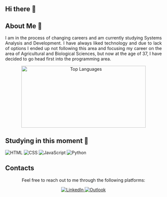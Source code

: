 ## Hi there 👋

<!--
**Ernanenn/ernanenn** is a ✨ _special_ ✨ repository because its `README.md` (this file) appears on your GitHub profile.

Here are some ideas to get you started:

- 🔭 I’m currently working on ...
- 🌱 I’m currently learning ...
- 👯 I’m looking to collaborate on ...
- 🤔 I’m looking for help with ...
- 💬 Ask me about ...
- 📫 How to reach me: ...
- 😄 Pronouns: ...
- ⚡ Fun fact: ...
-->

## About Me 💬
<p align="justify">
  I am in the process of changing careers and am currently studying Systems Analysis and Development. I have always liked technology and due to lack of options I ended up not following this area and focusing my career on the area of ​​Agricultural and Biological Sciences, but now at the age of 37, I have decided to go head first into the programming area.
</p>

<div align="center">
    <img width="400px" height="200px" src="https://github-readme-stats.vercel.app/api/top-langs/?username=ernanenn&show_icons=true&theme=tokyonight&layout=compact" alt="Top Languages"/>

</div>

## Studying in this moment 🌱
<div align="left">
  
  ![HTML](https://img.shields.io/badge/HTML5-E34F26?style=for-the-badge&logo=html5&logoColor=white)
  ![CSS](https://img.shields.io/badge/CSS3-1572B6?style=for-the-badge&logo=css3&logoColor=white)
  ![JavaScript](https://img.shields.io/badge/JavaScript-F7DF1E?style=for-the-badge&logo=javascript&logoColor=black)
  ![Python](https://img.shields.io/badge/Python-14354C?style=for-the-badge&logo=python&logoColor=white)

</div>

## Contacts
<div align="center"> 
    <p>Feel free to reach out to me through the following platforms:</p>
    <a href="www.linkedin.com/in/ernane-nunes-2134aa31a/" target="_blank">
        <img src="https://img.shields.io/badge/-LinkedIn-%230077B5?style=for-the-badge&logo=linkedin&logoColor=white" alt="LinkedIn" >
    </a>
    <a href="mailto:ernanenn@gmail.com" target="_blank">
        <img src="https://img.shields.io/badge/-Outlook-%23333?style=for-the-badge&logo=microsoft-outlook&logoColor=white" alt="Outlook">
    </a>

</div>
